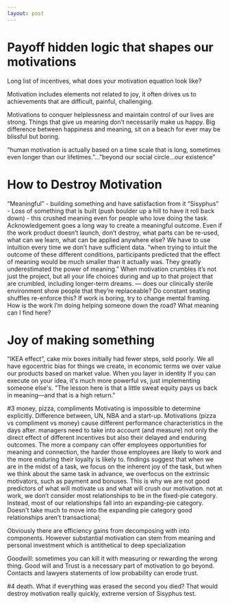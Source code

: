 ```yaml
---
layout: post
---
```

# Payoff hidden logic that shapes our motivations

Long list of incentives, what does your motivation equation look like?

Motivation includes elements not related to joy, it often drives us to achievements that are difficult, painful, challenging. 

Motivations to conquer helplessness and maintain control of our lives are strong.  Things that give us meaning don’t necessarily make us happy. Big difference between happiness and meaning, sit on a beach for ever may be blissful but boring.

“human motivation is actually based on a time scale that is long, sometimes even longer than our lifetimes.”...”beyond our social circle...our existence”

# How to Destroy Motivation

“Meaningful” - building something and have satisfaction from it
“Sisyphus” - Loss of something that is built (push boulder up a hill to have it roll back down) - this crushed meaning even for people who love doing the task.
Acknowledgement goes a long way to create a meaningful outcome. Even if the work product doesn’t launch, don’t destroy, what parts can be re-used, what can we learn, what can be applied anywhere else?
We have to use intuition every time we don’t have sufficient data. “when trying to intuit the outcome of these different conditions, participants predicted that the effect of meaning would be much smaller than it actually was. They greatly underestimated the power of meaning.”
When motivation crumbles it’s not just the project, but all your life choices during and up to that project that are crumbled, including longer-term dreams.
— does our clinically sterile environment show people that they’re replaceable? Do constant seating shuffles re-enforce this?
If work is boring, try to change mental framing.  How is the work I’m doing helping someone down the road? What meaning can I find here?

# Joy of making something
“IKEA effect”, cake mix boxes initially had fewer steps, sold poorly.
We all have egocentric bias for things we create, in economic terms we over value our products based on market value.
When you layer in identity 
If you can execute on your idea, it's much more powerful vs, just implementing someone else's.
"The lesson here is that a little sweat equity pays us back in meaning—and that is a high return."

#3 money, pizza, compliments
Motivating is impossible to determine explicitly. Difference between, UN, NBA and a start-up. Motivations (pizza vs compliment vs money) cause different performance characteristics in the days after.
managers need to take into account (and measure) not only the direct effect of different incentives but also their delayed and enduring outcomes. The more a company can offer employees opportunities for meaning and connection, the harder those employees are likely to work and the more enduring their loyalty is likely to.
findings suggest that when we are in the midst of a task, we focus on the inherent joy of the task, but when we think about the same task in advance, we overfocus on the extrinsic motivators, such as payment and bonuses. This is why we are not good predictors of what will motivate us and what will crush our motivation.
not at work, we don’t consider most relationships to be in the fixed-pie category. Instead, most of our relationships fall into an expanding-pie category. Doesn't take much to move into the expanding pie category
good relationships aren’t transactional;

Obviously there are efficiency gains from decomposing with into components. However substantial motivation can stem from meaning and personal investment which is antithetical to deep specialization

Goodwill: sometimes you can kill it with measuring or rewarding the wrong thing. Good will and Trust is a necessary part of motivation to go beyond. Contacts and lawyers statements of low probability can erode trust. 

#4 death. 
What if everything was erased the second you died? That would destroy motivation really quickly, extreme version of Sisyphus test.

